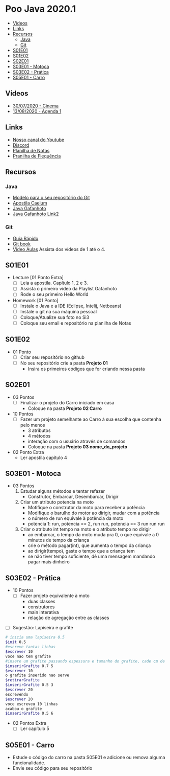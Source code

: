 # Poo Java 2020.1

<!--TOC_BEGIN-->
- [Vídeos](#vídeos)
- [Links](#links)
- [Recursos ](#recursos)
    - [Java](#java)
    - [Git](#git)
- [S01E01](#s01e01)
- [S01E02](#s01e02)
- [S02E01](#s02e01)
- [S03E01 - Motoca](#s03e01---motoca)
- [S03E02 - Prática](#s03e02---prática)
- [S05E01 - Carro](#s05e01---carro)

<!--TOC_END-->

## Vídeos
- [30/07/2020 - Cinema](https://drive.google.com/file/d/1gdc82fE0rtd7zCnriID2SOeuMSPEasCT/view?usp=sharing)
- [13/08/2020 - Agenda 1](https://drive.google.com/file/d/1qb8uqcPFakeD7ugGKcZ0-jmnpdD1W0rG/view?usp=sharing)

## Links
- [Nosso canal do Youtube](https://www.youtube.com/playlist?list=PLqwyjBSVOHRw_g8n63C_aE0m7mWqEioYT)
- [Discord](https://discord.gg/yt93Cv3)
- [Planilha de Notas](https://docs.google.com/spreadsheets/d/1TjovZfBM-IN0YKg7DHKwW506Dw9HGgyZUhwTXGijceo/edit?usp=sharing)
- [Pranilha de Flequência](https://docs.google.com/spreadsheets/d/1EIAFzdPrwLA0N6YIlWZKdF_N4qaovy8w0uzM6jx8OV0/edit?usp=sharing)


## Recursos 
### Java
- [Modelo para o seu repositório do Git](https://github.com/senapk/exemplo_repositorio_disciplina)
- [Apostila Caelum](https://www.caelum.com.br/apostila-java-orientacao-objetos/)
- [Java Gafanhoto](https://www.youtube.com/playlist?list=PLHz_AreHm4dkqe2aR0tQK74m8SFe-aGsY)
- [Java Gafanhoto Link2](https://www.cursoemvideo.com/course/curso-de-poo-java/)

### Git
- [Guia Rápido](https://rogerdudler.github.io/git-guide/index.pt_BR.html)
- [Git book](https://pt.wikiversity.org/wiki/Git_B%C3%A1sico)
- [Vídeo Aulas](https://www.youtube.com/playlist?list=PLInBAd9OZCzzHBJjLFZzRl6DgUmOeG3H0) Assista dos vídeos de 1 até o 4.

## S01E01
- Lecture [01 Ponto Extra]
    - [ ] Leia a apostila. Capítulo 1, 2 e 3.
    - [ ] Assista o primeiro vídeo da Playlist Gafanhoto
    - [ ] Rode o seu primeiro Hello World
- Homework [01 Ponto]
    - [ ] Instale o Java e a IDE (Eclipse, Intelij, Netbeans)
    - [ ] Instale o git na sua máquina pessoal
    - [ ] Coloque/Atualize sua foto no Si3
    - [ ] Coloque seu email e repositório na planilha de Notas

## S01E02
- 01 Ponto
    - [ ] Criar seu repositório no github
    - [ ] No seu repositório crie a pasta **Projeto 01**
        - Insira os primeiros códigos que for criando nessa pasta

## S02E01
- 03 Pontos
    - [ ] Finalizar o projeto do Carro iniciado em casa
        - Coloque na pasta **Projeto 02 Carro**
- 10 Pontos
    - [ ] Fazer um projeto semelhante ao Carro à sua escolha que contenha pelo menos
        - 3 atributos
        - 4 métodos
        - interação com o usuário através de comandos
        - Coloque na pasta **Projeto 03 nome_do_projeto**
- 02 Ponto Extra
    - Ler apostila capítulo 4

## S03E01 - Motoca
- 03 Pontos
    1. Estudar alguns métodos e tentar refazer
        - Construtor, Embarcar, Desembarcar, Dirigir
    2. Criar um atributo potencia na moto
        - Motifique o construtor da moto para receber a potência
        - Modifique o barulho do motor ao dirigir, mudar com a potência
        - o número de run equivale à potência da moto
        - potencia 1: run, potencia == 2, run run, potencia == 3 run run run
    4. Criar o atributo int tempo na moto e o atributo tempo no dirigir
        - ao embarcar, o tempo da moto muda pra 0, o que equivale a 0 minutos de tempo da criança
        - crie o método pagar(int), que aumenta o tempo da criança
        - ao dirigir(tempo), gaste o tempo que a criança tem
        - se não tiver tempo suficiente, dê uma mensagem mandando pagar mais dinheiro

## S03E02 - Prática
- 10 Pontos
    - [ ] Fazer projeto equivalente à moto
        - duas classes
        - construtores
        - main interativa
        - relação de agregação entre as classes
        
- [ ] Sugestão: Lapiseira e grafite
```bash
# inicia uma lapiseira 0.5
$init 0.5 
#escreve tantas linhas
$escrever 10
voce nao tem grafite
#insere um grafite passando espessura e tamanho do grafite, cade cm de grafite escreve 10 linhas
$inserirGrafite 0.7 5
$escrever 10
o grafite inserido nao serve
$retirarGrafite
$inserirGrafite 0.5 3
$escrever 20
escrevendo
$escrever 20
voce escreveu 10 linhas
acabou o grafite
$inserirGrafite 0.5 6
```

- 02 Pontos Extra
    - [ ] Ler capítulo 5

## S05E01 - Carro
- Estude o código do carro na pasta S05E01 e adicione ou remova alguma funcionalidade.
- Envie seu código para seu repositório
